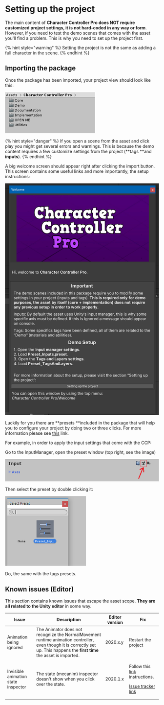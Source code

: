 # Setting up the project

The main content of **Character Controller Pro does NOT require customized project settings, it is not hard-coded in any way or form**. However, if you need to test the demo scenes that comes with the asset you'll find a problem. This is why you need to set up the project first.

{% hint style="warning" %}
Setting the project is not the same as adding a full character in the scene.
{% endhint %}

## Importing the package

Once the package has been imported, your project view should look like this:

![Project hierarchy.](../.gitbook/assets/project_hierarchy.png)

{% hint style="danger" %}
If you open a scene from the asset and click play you might get several errors and warnings. This is because the demo content requires a few customize settings from the project (**tags **and **inputs**).
{% endhint %}

A big welcome screen should appear right after clicking the import button. This screen contains some useful links and more importantly, the setup instructions:

![](<../.gitbook/assets/imagen (87).png>)

Luckily for you there are **presets **included in the package that will help you to configure your project by doing two or three clicks. For more information please see [this](https://docs.unity3d.com/Manual/Presets.html) link.

For example, in order to apply the input settings that come with the CCP:

Go to the InputManager, open the preset window (top right, see the image)

![](<../.gitbook/assets/imagen (15).png>)

Then select the preset by double clicking it:



![](<../.gitbook/assets/imagen (16).png>)

Do, the same with the tags presets.

## Known issues (Editor)

This section contains known issues that escape the asset scope. **They are all related to the Unity editor** in some way.

| Issue                               | Description                                                                                                                                                                 | Editor version | Fix                                                                                                                                                                                                                                                                                                                                                       |
| ----------------------------------- | --------------------------------------------------------------------------------------------------------------------------------------------------------------------------- | -------------- | --------------------------------------------------------------------------------------------------------------------------------------------------------------------------------------------------------------------------------------------------------------------------------------------------------------------------------------------------------- |
| Animation being ignored             | The Animator does not recognize the NormalMovement runtime animation controller, even though it is correctly set up. This happens the **first time** the asset is imported. | 2020.x.y       | Restart the project                                                                                                                                                                                                                                                                                                                                       |
| Invisible animation state inspector | The state (mecanim) inspector doesn't show when you click over the state.                                                                                                   | 2020.1.x       | <p>Follow this <a href="https://answers.unity.com/questions/1736606/animation-state-of-controller-not-showing-in-inspe.html?childToView=1737595#answer-1737595">link </a>instructions.</p><p></p><p><a href="https://issuetracker.unity3d.com/issues/inspector-not-displaying-state-and-transition-properties-once-duplicated">Issue tracker link</a></p> |
